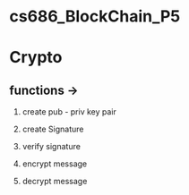 # cs686_BlockChain_P5


# Crypto

## functions ->
1) create pub - priv key pair

2) create Signature
3) verify signature
4) encrypt message
5) decrypt message
